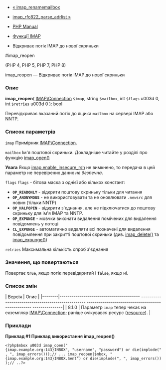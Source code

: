 - [« imap_renamemailbox](function.imap-renamemailbox.md)
- [imap_rfc822_parse_adrlist
»](function.imap-rfc822-parse-adrlist.md)

- [PHP Manual](index.md)
- [Функції IMAP](ref.imap.md)
- Відкриває потік IMAP до нової скриньки

#imap_reopen

(PHP 4, PHP 5, PHP 7, PHP 8)

imap_reopen — Відкриває потік IMAP до нової скриньки

### Опис

**imap_reopen**(
[IMAP\Connection](class.imap-connection.md) `$imap`,
string `$mailbox`,
int `$flags` u003d 0,
int `$retries` u003d 0
): bool

Перевідкриває вказаний потік до ящика `mailbox` на сервері IMAP або
NNTP.

### Список параметрів

`imap`
Примірник [IMAP\Connection](class.imap-connection.md).

`mailbox`
Ім'я поштової скриньки. Докладніше читайте у розділі про функцію
[imap_open()](function.imap-open.md)

**Увага**
Якщо
[imap.enable_insecure_rsh](imap.configuration.md#ini.imap.enable-insecure-rsh)
не вимкнено, то передача в цей параметр не перевірених даних *не
безпечна*.

`flags`
`flags` - бітова маска з однієї або кількох констант:

- **`OP_READONLY`** - відкрити поштову скриньку тільки для читання
- **`OP_ANONYMOUS`** - не використовувати та не оновлювати `.newsrc` для
новин (тільки NNTP)
- **`OP_HALFOPEN`** - відкрити з'єднання, але не підключатися до
поштову скриньку для ім'я IMAP та NNTP.
- **`OP_EXPUNGE`** - мовчки виконати видалення помічених для видалення
повідомлень у потоці
- **`CL_EXPUNGE`** - автоматично видаляти всі позначені для
видалення повідомлення при закритті поштової скриньки (див.
[imap_delete()](function.imap-delete.md) та
[imap_expunge()](function.imap-expunge.md))

`retries`
Максимальна кількість спроб з'єднання

### Значення, що повертаються

Повертає **`true`**, якщо потік перевідкритий і **`false`**, якщо ні.

### Список змін

| Версія | Опис |
|--------|---------------------------------------- -------------------------------------------------- -------------------------------------------------- ---------------|
| 8.1.0 | Параметр `imap` тепер чекає на екземпляр [IMAP\Connection](class.imap-connection.md); раніше очікувався ресурс ([resource](language.types.resource.md)). |

### Приклади

**Приклад #1 Приклад використання **imap_reopen()****

` <?php$mbox u003d imap_open("{imap.example.org:143}INBOX", "username", "password") or die(implode(", ", imap_errors()));// ... imap_reopen($mbox, "{imap.example.org:143}INBOX.Sent") or die(implode(", ", imap_errors()));// ..?> `
